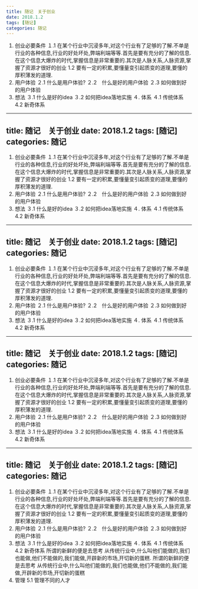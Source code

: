 ```yaml
---
title: 随记　关于创业
date: 2018.1.2
tags: [随记]
categories: 随记
---
```


1. 创业必要条件
１.1 在某个行业中沉浸多年,对这个行业有了足够的了解.不单是行业的各种信息,行业的好处坏处,弊端利端等等.首先是要有充分的了解的信息.在这个信息大爆炸的时代,掌握信息是非常重要的.其次是人脉关系,人脉资源,掌握了资源才很好的创业
1.2 要有一定的积累,要懂量变引起质变的道理,要懂的厚积薄发的道理.
2. 用户体验
２.1 什么是用户体验?
２.2　什么是好的用户体验
２.3 如何做到好的用户体验
3. 想法
３.1 什么是好的idea
３.2 如何把idea落地实施
４. 体系
４.1 传统体系
4.2 新奇体系
---
title: 随记　关于创业
date: 2018.1.2
tags: [随记]
categories: 随记
---

1. 创业必要条件
１.1 在某个行业中沉浸多年,对这个行业有了足够的了解.不单是行业的各种信息,行业的好处坏处,弊端利端等等.首先是要有充分的了解的信息.在这个信息大爆炸的时代,掌握信息是非常重要的.其次是人脉关系,人脉资源,掌握了资源才很好的创业
1.2 要有一定的积累,要懂量变引起质变的道理,要懂的厚积薄发的道理.
2. 用户体验
２.1 什么是用户体验?
２.2　什么是好的用户体验
２.3 如何做到好的用户体验
3. 想法
３.1 什么是好的idea
３.2 如何把idea落地实施
４. 体系
４.1 传统体系
4.2 新奇体系
---
title: 随记　关于创业
date: 2018.1.2
tags: [随记]
categories: 随记
---

1. 创业必要条件
１.1 在某个行业中沉浸多年,对这个行业有了足够的了解.不单是行业的各种信息,行业的好处坏处,弊端利端等等.首先是要有充分的了解的信息.在这个信息大爆炸的时代,掌握信息是非常重要的.其次是人脉关系,人脉资源,掌握了资源才很好的创业
1.2 要有一定的积累,要懂量变引起质变的道理,要懂的厚积薄发的道理.
2. 用户体验
２.1 什么是用户体验?
２.2　什么是好的用户体验
２.3 如何做到好的用户体验
3. 想法
３.1 什么是好的idea
３.2 如何把idea落地实施
４. 体系
４.1 传统体系
4.2 新奇体系
---
title: 随记　关于创业
date: 2018.1.2
tags: [随记]
categories: 随记
---

1. 创业必要条件
１.1 在某个行业中沉浸多年,对这个行业有了足够的了解.不单是行业的各种信息,行业的好处坏处,弊端利端等等.首先是要有充分的了解的信息.在这个信息大爆炸的时代,掌握信息是非常重要的.其次是人脉关系,人脉资源,掌握了资源才很好的创业
1.2 要有一定的积累,要懂量变引起质变的道理,要懂的厚积薄发的道理.
2. 用户体验
２.1 什么是用户体验?
２.2　什么是好的用户体验
２.3 如何做到好的用户体验
3. 想法
３.1 什么是好的idea
３.2 如何把idea落地实施
４. 体系
４.1 传统体系
4.2 新奇体系
---
title: 随记　关于创业
date: 2018.1.2
tags: [随记]
categories: 随记
---

1. 创业必要条件
１.1 在某个行业中沉浸多年,对这个行业有了足够的了解.不单是行业的各种信息,行业的好处坏处,弊端利端等等.首先是要有充分的了解的信息.在这个信息大爆炸的时代,掌握信息是非常重要的.其次是人脉关系,人脉资源,掌握了资源才很好的创业
1.2 要有一定的积累,要懂量变引起质变的道理,要懂的厚积薄发的道理.
2. 用户体验
２.1 什么是用户体验?
２.2　什么是好的用户体验
２.3 如何做到好的用户体验
3. 想法
３.1 什么是好的idea
３.2 如何把idea落地实施
４. 体系
４.1 传统体系
4.2 新奇体系 所谓的新鲜的便是去思考
从传统行业中,什么叫他们能做的,我们也能做,他们不能做的,我们能做,开辟新的市场,开切新的蛋糕.
所谓的新鲜的便是去思考
从传统行业中,什么叫他们能做的,我们也能做,他们不能做的,我们能做,开辟新的市场,开切新的蛋糕
5. 管理
5.1 管理不同的人才
